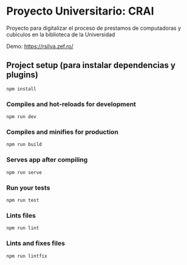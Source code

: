 # Proyecto Universitario: CRAI
Proyecto para digitalizar el proceso de prestamos de computadoras y cubiculos en la biblioteca de la Universidad


Demo: https://rsilva.zef.ro/

## Project setup (para instalar dependencias y plugins)
```
npm install
```

### Compiles and hot-reloads for development
```
npm run dev
```

### Compiles and minifies for production
```
npm run build
```

### Serves app after compiling
```
npm run serve
```

### Run your tests
```
npm run test
```

### Lints files
```
npm run lint
```

### Lints and fixes files
```
npm run lintfix
```